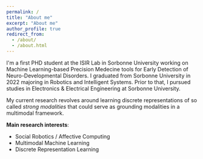 ```yaml
---
permalink: /
title: "About me"
excerpt: "About me"
author_profile: true
redirect_from: 
  - /about/
  - /about.html
---
```


I'm a first PHD student at the ISIR Lab in Sorbonne University working on Machine Learning-based Precision Medecine tools for Early Detection of Neuro-Developmental Disorders. I graduated from Sorbonne University in 2022 majoring in Robotics and Intelligent Systems. Prior to that, I pursued studies in Electronics & Electrical Engineering at Sorbonne University.

My current research revolves around learning discrete representations of so called *strong modalities* that could serve as grounding modalities in a multimodal framework.

**Main research interests**:
  - Social Robotics / Affective Computing
  - Multimodal Machine Learning
  - Discrete Representation Learning


